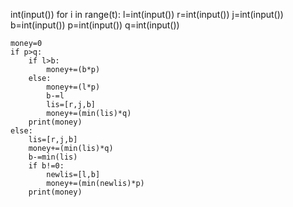 int(input())
for i in range(t):
l=int(input())
r=int(input())
j=int(input())
b=int(input())
p=int(input())
q=int(input())

    money=0
    if p>q:
        if l>b:
            money+=(b*p)
        else:
            money+=(l*p)
            b-=l
            lis=[r,j,b]
            money+=(min(lis)*q)
        print(money)
    else:
        lis=[r,j,b]
        money+=(min(lis)*q)
        b-=min(lis)
        if b!=0:
            newlis=[l,b]
            money+=(min(newlis)*p)
        print(money)
